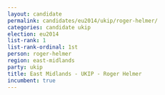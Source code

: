 ```yaml
---
layout: candidate
permalink: candidates/eu2014/ukip/roger-helmer/
categories: candidate ukip
election: eu2014
list-rank: 1
list-rank-ordinal: 1st
person: roger-helmer
region: east-midlands
party: ukip
title: East Midlands - UKIP - Roger Helmer
incumbent: true
---
```

